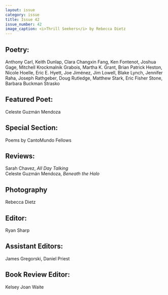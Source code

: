 ```yaml
---
layout: issue
category: issue
title: Issue 42
issue_number: 42
image_caption: <i>Thrill Seekers</i> by Rebecca Dietz
---
```


## Poetry:

Anthony Carl, Keith Dunlap, Clara Changxin Fang, Ken Fontenot, Joshua Gage, Mitchell Krockmalnik Grabois, Martha K. Grant, Brian Patrick Heston, Nicole Hoelle, Eric E. Hyett, Joe Jiménez, Jim Lowell, Blake Lynch, Jennifer Raha, Joseph Rathgeber, Doug Rutledge, Matthew Stark, Eric Fisher Stone, Barbara Buckman Strasko  

## Featured Poet:

Celeste Guzmán Mendoza  

## Special Section:

Poems by CantoMundo Fellows  

## Reviews:

Sarah Chavez, *All Day Talking*  
Celeste Guzmán Mendoza, *Beneath the Halo*  

## Photography
Rebecca Dietz  

## Editor:
Ryan Sharp  

## Assistant Editors:
James Gregorski, Daniel Priest  

## Book Review Editor:
Kelsey Joan Waite  

